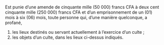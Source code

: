 Est punie d’une amende de cinquante mille (50 000) francs CFA à deux cent cinquante mille (250 000) francs CFA et d’un emprisonnement de un (01) mois à six (06) mois, toute personne qui, d’une manière quelconque, a profané,
1. les lieux destinés ou servant actuellement à l’exercice d’un culte ;
2. les objets d’un culte, dans les lieux ci-dessus indiqués.